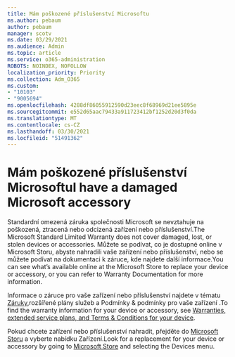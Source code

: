 ```yaml
---
title: Mám poškozené příslušenství Microsoftu
ms.author: pebaum
author: pebaum
manager: scotv
ms.date: 03/29/2021
ms.audience: Admin
ms.topic: article
ms.service: o365-administration
ROBOTS: NOINDEX, NOFOLLOW
localization_priority: Priority
ms.collection: Adm_O365
ms.custom:
- "10103"
- "9005694"
ms.openlocfilehash: 4288df86055912590d23eec8f68969d21ee5895e
ms.sourcegitcommit: e552d65aac79433a911723412bf1252d20d3f0da
ms.translationtype: MT
ms.contentlocale: cs-CZ
ms.lasthandoff: 03/30/2021
ms.locfileid: "51491362"
---
```

# <a name="i-have-a-damaged-microsoft-accessory"></a><span data-ttu-id="3c8df-102">Mám poškozené příslušenství Microsoftu</span><span class="sxs-lookup"><span data-stu-id="3c8df-102">I have a damaged Microsoft accessory</span></span>

<span data-ttu-id="3c8df-103">Standardní omezená záruka společnosti Microsoft se nevztahuje na poškozená, ztracená nebo odcizená zařízení nebo příslušenství.</span><span class="sxs-lookup"><span data-stu-id="3c8df-103">The Microsoft Standard Limited Warranty does not cover damaged, lost, or stolen devices or accessories.</span></span> <span data-ttu-id="3c8df-104">Můžete se podívat, co je dostupné online v Microsoft Storu, abyste nahradili vaše zařízení nebo příslušenství, nebo se můžete podívat na dokumentaci k záruce, kde najdete další informace.</span><span class="sxs-lookup"><span data-stu-id="3c8df-104">You can see what’s available online at the Microsoft Store to replace your device or accessory, or you can refer to Warranty Documentation for more information.</span></span>

<span data-ttu-id="3c8df-105">Informace o záruce pro vaše zařízení nebo příslušenství najdete v tématu [Záruky,](https://support.microsoft.com/topic/warranties-extended-service-plans-and-terms-conditions-for-your-device-eedf7a23-84a7-1a47-480b-0e10503eedf5)rozšířené plány služeb a Podmínky & podmínky pro vaše zařízení .</span><span class="sxs-lookup"><span data-stu-id="3c8df-105">To find the warranty information for your device or accessory, see [Warranties, extended service plans, and Terms & Conditions for your device](https://support.microsoft.com/topic/warranties-extended-service-plans-and-terms-conditions-for-your-device-eedf7a23-84a7-1a47-480b-0e10503eedf5).</span></span>

<span data-ttu-id="3c8df-106">Pokud chcete zařízení nebo příslušenství nahradit, přejděte do [Microsoft Storu](https://www.microsoft.com/) a vyberte nabídku Zařízení.</span><span class="sxs-lookup"><span data-stu-id="3c8df-106">Look for a replacement for your device or accessory by going to [Microsoft Store](https://www.microsoft.com/) and selecting the Devices menu.</span></span>